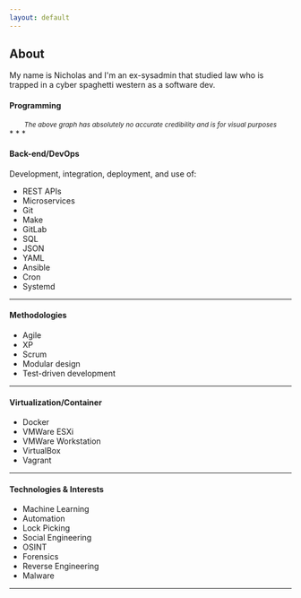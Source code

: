 ```yaml
---
layout: default
---
```


## About

My name is Nicholas and I'm an ex-sysadmin that studied law who is trapped in a cyber spaghetti western as a software dev.



#### Programming

<div class="igFrameBar">
  <div class="igData igData1"></div>
  <div class="igData igData2"></div>
  <div class="igData igData3"></div>
  <div class="igData igData4"></div>
  <div class="igData igData5"></div>
  <div class="igData igData6"></div>
  <div class="igData igData7"></div>
  <div class="igData igData8"></div>
  <div class="igData igData9"></div>

</div>
<div style="text-align: center;"><small><i>The above graph has absolutely no accurate credibility and is for visual purposes</i></small></div>
* * * 

#### Back-end/DevOps
Development, integration, deployment,
and use of:

* REST APIs 
* Microservices 
* Git 
* Make 
* GitLab 
* SQL 
* JSON 
* YAML
* Ansible 
* Cron 
* Systemd

* * * 
#### Methodologies
* Agile 
* XP
* Scrum 
* Modular design
* Test-driven development

* * * 
#### Virtualization/Container
* Docker 
* VMWare ESXi
* VMWare Workstation
* VirtualBox 
* Vagrant

* * * 
#### Technologies & Interests
* Machine Learning
* Automation
* Lock Picking
* Social Engineering
* OSINT
* Forensics
* Reverse Engineering
* Malware

* * * 